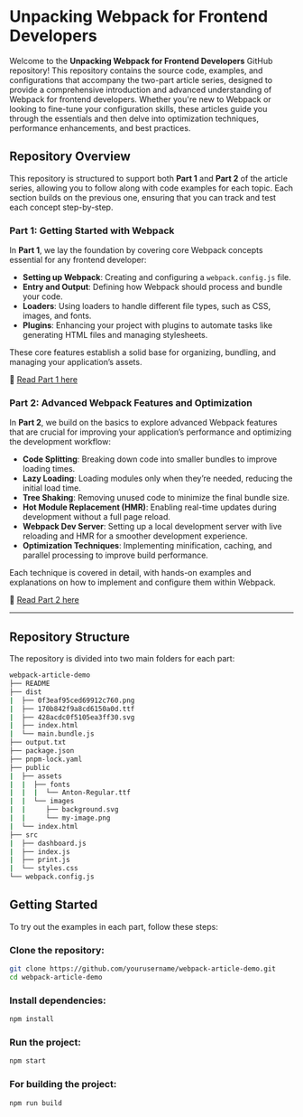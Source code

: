 # Unpacking Webpack for Frontend Developers

Welcome to the **Unpacking Webpack for Frontend Developers** GitHub repository! This repository contains the source code, examples, and configurations that accompany the two-part article series, designed to provide a comprehensive introduction and advanced understanding of Webpack for frontend developers. Whether you're new to Webpack or looking to fine-tune your configuration skills, these articles guide you through the essentials and then delve into optimization techniques, performance enhancements, and best practices.

## Repository Overview

This repository is structured to support both **Part 1** and **Part 2** of the article series, allowing you to follow along with code examples for each topic. Each section builds on the previous one, ensuring that you can track and test each concept step-by-step.

### Part 1: Getting Started with Webpack

In **Part 1**, we lay the foundation by covering core Webpack concepts essential for any frontend developer:

- **Setting up Webpack**: Creating and configuring a `webpack.config.js` file.
- **Entry and Output**: Defining how Webpack should process and bundle your code.
- **Loaders**: Using loaders to handle different file types, such as CSS, images, and fonts.
- **Plugins**: Enhancing your project with plugins to automate tasks like generating HTML files and managing stylesheets.

These core features establish a solid base for organizing, bundling, and managing your application’s assets.

🔗 [Read Part 1 here](#)

### Part 2: Advanced Webpack Features and Optimization

In **Part 2**, we build on the basics to explore advanced Webpack features that are crucial for improving your application’s performance and optimizing the development workflow:

- **Code Splitting**: Breaking down code into smaller bundles to improve loading times.
- **Lazy Loading**: Loading modules only when they’re needed, reducing the initial load time.
- **Tree Shaking**: Removing unused code to minimize the final bundle size.
- **Hot Module Replacement (HMR)**: Enabling real-time updates during development without a full page reload.
- **Webpack Dev Server**: Setting up a local development server with live reloading and HMR for a smoother development experience.
- **Optimization Techniques**: Implementing minification, caching, and parallel processing to improve build performance.

Each technique is covered in detail, with hands-on examples and explanations on how to implement and configure them within Webpack.

🔗 [Read Part 2 here](#)

---

## Repository Structure

The repository is divided into two main folders for each part:

```bash
webpack-article-demo
├── README
├── dist
|  ├── 0f3eaf95ced69912c760.png
|  ├── 170b842f9a8cd6150a0d.ttf
|  ├── 428acdc0f5105ea3ff30.svg
|  ├── index.html
|  └── main.bundle.js
├── output.txt
├── package.json
├── pnpm-lock.yaml
├── public
|  ├── assets
|  |  ├── fonts
|  |  |  └── Anton-Regular.ttf
|  |  └── images
|  |     ├── background.svg
|  |     └── my-image.png
|  └── index.html
├── src
|  ├── dashboard.js
|  ├── index.js
|  ├── print.js
|  └── styles.css
└── webpack.config.js
```

## Getting Started

To try out the examples in each part, follow these steps:

### Clone the repository:

```bash
git clone https://github.com/yourusername/webpack-article-demo.git
cd webpack-article-demo
```

### Install dependencies:

```bash
npm install
```

### Run the project:

```bash
npm start
```

### For building the project:

```bash
npm run build
```
